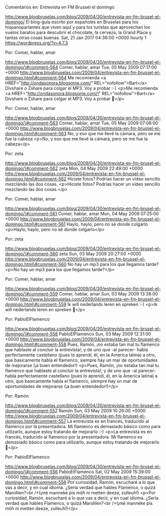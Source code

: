 Comentarios en: Entrevista en FM Brussel el domingo

http://www.blogbruselas.com/blog/2009/04/30/entrevista-en-fm-brusel-el-domingo/
El blog-guía escrito por españoles en Bruselas para los hispanoparlantes
que viven aquí y para los turistas que aprovechan los vuelos baratos
para descubrir el chocolate, la cerveza, la Grand Place y tantas otras
cosas buenas. Sat, 21 Jan 2017 04:36:00 +0000 hourly 1
https://wordpress.org/?v=4.7.3

Por: Comer, hablar, amar

http://www.blogbruselas.com/blog/2009/04/30/entrevista-en-fm-brusel-el-domingo/\#comment-564
Comer, hablar, amar Tue, 05 May 2009 07:17:00 +0000
http://www.blogbruselas.com/2009/04/entrevista-en-fm-brussel-el-domingo.html\#comment-564
Me recomienda &lt;a HREF=&quot;http://ondasonora.blogsome.com/&quot;
REL=&quot;nofollow&quot;&gt;Bart&lt;/a&gt; Divshare o Zshare para colgar
el MP3. Voy a probar :-) \<p\>Me recomienda \<a
HREF=\"http://ondasonora.blogsome.com/\" REL=\"nofollow\"\>Bart\</a\>
Divshare o Zshare para colgar el MP3. Voy a probar 🙂\</p\>

Por: Comer, hablar, amar

http://www.blogbruselas.com/blog/2009/04/30/entrevista-en-fm-brusel-el-domingo/\#comment-563
Comer, hablar, amar Tue, 05 May 2009 07:08:00 +0000
http://www.blogbruselas.com/2009/04/entrevista-en-fm-brussel-el-domingo.html\#comment-563
No, y eso que me llevé la cámara, pero se me fue la cabeza \<p\>No, y
eso que me llevé la cámara, pero se me fue la cabeza\</p\>

Por: zeta

http://www.blogbruselas.com/blog/2009/04/30/entrevista-en-fm-brusel-el-domingo/\#comment-562
zeta Mon, 04 May 2009 22:49:00 +0000
http://www.blogbruselas.com/2009/04/entrevista-en-fm-brussel-el-domingo.html\#comment-562
Hiciste fotos? Podrías hacer un vídeo sencillo mezclando las dos cosas.
\<p\>Hiciste fotos? Podrías hacer un vídeo sencillo mezclando las dos
cosas.\</p\>

Por: Comer, hablar, amar

http://www.blogbruselas.com/blog/2009/04/30/entrevista-en-fm-brusel-el-domingo/\#comment-561
Comer, hablar, amar Mon, 04 May 2009 07:25:00 +0000
http://www.blogbruselas.com/2009/04/entrevista-en-fm-brussel-el-domingo.html\#comment-561
Haylo, haylo, pero no sé donde colgarlo \<p\>Haylo, haylo, pero no sé
donde colgarlo\</p\>

Por: zeta

http://www.blogbruselas.com/blog/2009/04/30/entrevista-en-fm-brusel-el-domingo/\#comment-560
zeta Sun, 03 May 2009 20:27:00 +0000
http://www.blogbruselas.com/2009/04/entrevista-en-fm-brussel-el-domingo.html\#comment-560
No hay un mp3 para los que llegamos tarde? \<p\>No hay un mp3 para los
que llegamos tarde?\</p\>

Por: Comer, hablar, amar

http://www.blogbruselas.com/blog/2009/04/30/entrevista-en-fm-brusel-el-domingo/\#comment-559
Comer, hablar, amar Sun, 03 May 2009 13:38:00 +0000
http://www.blogbruselas.com/2009/04/entrevista-en-fm-brussel-el-domingo.html\#comment-559
Ik will nederlands leren en spreken :-) \<p\>Ik will nederlands leren en
spreken 🙂\</p\>

Por: PabloElFlamenco

http://www.blogbruselas.com/blog/2009/04/30/entrevista-en-fm-brusel-el-domingo/\#comment-558
PabloElFlamenco Sun, 03 May 2009 12:31:00 +0000
http://www.blogbruselas.com/2009/04/entrevista-en-fm-brussel-el-domingo.html\#comment-558
Pues, Ramón, ¡no estaba tan mal tu flamenco que hablaste al concluir la
entrevista!; y de uno que -al parecer- habla perfectamente castellano
(pues lo aprendí, él, en la America latína) a otro, que basicamente
habla el flamenco, siempre hay un mar de oportunidades de mejorarse (¡a
buen entendedor!) \<p\>Pues, Ramón, ¡no estaba tan mal tu flamenco que
hablaste al concluir la entrevista!; y de uno que -al parecer- habla
perfectamente castellano (pues lo aprendí, él, en la America latína) a
otro, que basicamente habla el flamenco, siempre hay un mar de
oportunidades de mejorarse (¡a buen entendedor!)\</p\>

Por: Ramón

http://www.blogbruselas.com/blog/2009/04/30/entrevista-en-fm-brusel-el-domingo/\#comment-557
Ramón Sun, 03 May 2009 10:26:00 +0000
http://www.blogbruselas.com/2009/04/entrevista-en-fm-brussel-el-domingo.html\#comment-557
La entrevista es en francés, traducido al flamenco por la presentadora.
Mi flamenco es demasiado básico como para utilizarlo, aunque estoy
tratando de mejorarlo :-) \<p\>La entrevista es en francés, traducido al
flamenco por la presentadora. Mi flamenco es demasiado básico como para
utilizarlo, aunque estoy tratando de mejorarlo 🙂\</p\>

Por: PabloElFlamenco

http://www.blogbruselas.com/blog/2009/04/30/entrevista-en-fm-brusel-el-domingo/\#comment-556
PabloElFlamenco Sat, 02 May 2009 15:39:00 +0000
http://www.blogbruselas.com/2009/04/entrevista-en-fm-brussel-el-domingo.html\#comment-556
Por curiosidad, Ramón, escucharé a lo que vas a decir, y en cual idioma.
¿Sería verdad que hables Flamenco, o quizá Marollien?&lt;br /&gt;(¡mè
manneke pis môh ni metten deeze, zulleuh!) \<p\>Por curiosidad, Ramón,
escucharé a lo que vas a decir, y en cual idioma. ¿Sería verdad que
hables Flamenco, o quizá Marollien?\<br /\>(¡mè manneke pis môh ni
metten deeze, zulleuh!)\</p\>
